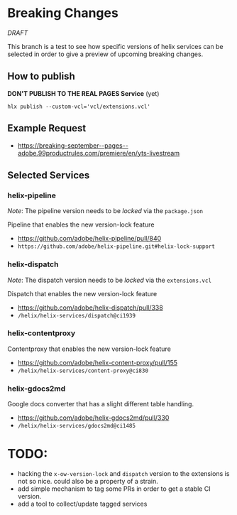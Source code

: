 # Breaking Changes

_DRAFT_

This branch is a test to see how specific versions of helix services can be selected
in order to give a preview of upcoming breaking changes.

## How to publish

**DON'T PUBLISH TO THE REAL PAGES Service** (yet)

```
hlx publish --custom-vcl='vcl/extensions.vcl'
```

## Example Request

- https://breaking-september--pages--adobe.99productrules.com/premiere/en/yts-livestream

## Selected Services

### helix-pipeline

*Note*: The pipeline version needs to be _locked_ via the `package.json`

Pipeline that enables the new version-lock feature

- https://github.com/adobe/helix-pipeline/pull/840
- `https://github.com/adobe/helix-pipeline.git#helix-lock-support`


### helix-dispatch

*Note*: The dispatch version needs to be _locked_ via the `extensions.vcl`

Dispatch that enables the new version-lock feature

- https://github.com/adobe/helix-dispatch/pull/338
- `/helix/helix-services/dispatch@ci1939`

### helix-contentproxy

Contentproxy that enables the new version-lock feature

- https://github.com/adobe/helix-content-proxy/pull/155
- `/helix/helix-services/content-proxy@ci830`

### helix-gdocs2md

Google docs converter that has a slight different table handling.

- https://github.com/adobe/helix-gdocs2md/pull/330
- `/helix/helix-services/gdocs2md@ci1485`

# TODO:

- hacking the `x-ow-version-lock` and `dispatch` version to the extensions is not so nice. could also be a property of a strain.
- add simple mechanism to tag some PRs in order to get a stable CI version.
- add a tool to collect/update tagged services
